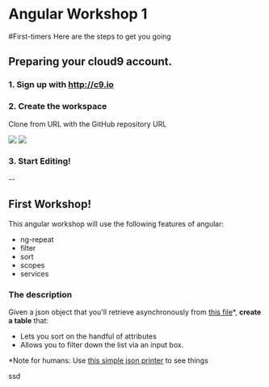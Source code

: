Angular Workshop 1
================

#First-timers
Here are the steps to get you going

## Preparing your cloud9 account.
### 1. Sign up with http://c9.io
### 2. Create the workspace
Clone from URL with the GitHub repository URL

![](http://i.imgur.com/n04FZrW.png)
![](http://i.imgur.com/pMPjCwO.png)
### 3. Start Editing!
--

## First Workshop!
This angular workshop will use the following features of angular:
- ng-repeat
- filter
- sort
- scopes
- services

### The description
Given a json object that you'll retrieve asynchronously from [this file](https://github.com/feedhenry-training/odbc-integrations/blob/master/cloud/baseball_teams.min.json)\*, **create a table** that: 
- Lets you sort on the handful of attributes
- Allows you to filter down the list via an input box.


*Note for humans: Use [this simple json printer](http://jsonformatter.curiousconcept.com/) to see things

ssd
